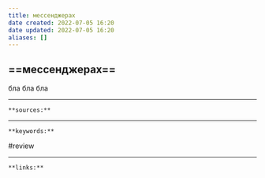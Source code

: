 ```yaml
---
title: мессенджерах
date created: 2022-07-05 16:20
date updated: 2022-07-05 16:20
aliases: []
---
```


## ==мессенджерах==

бла бла бла


---
`**sources:**`



---
`**keywords:**`

#review 

---
`**links:**`


